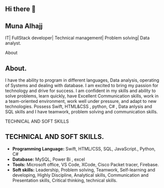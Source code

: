 ## Hi there 👋

## Muna Alhajj

IT| FullStack developer| Technical management| Problem solving| Data analyst.

<summary>About</summary>

## **About.**

I have the ability to program in different languages, Data analysis, operating of Systems and dealing with database.  I am excited to bring my passion for technology and drive for success. I am confident in my skills and ability to solve problems, learn quickly, have Excellent Communication skills, work in a team-oriented environment, work well under pressure, and adapt to new technologies. Possess Swift, HTML&CSS , python, C# , Data anlysis and SQL skills and I have teamwork, problem solving and communication skills.


<summary>TECHNICAL AND SOFT SKILLS</summary>

## **TECHNICAL AND SOFT SKILLS.**

* **Programming Language:** Swift, HTML/CSS, SQL, JavaScript., Python, C#
* **Database:** MySQL, Power Bi , excel
* **Tools:** Microsoft office, VS Code, XCode, Cisco Packet tracer, Firebase.
* **Soft skills:** Leadership, Problem solving, Teamwork, Self-learning and developing, Highly Discipline, Analytical skills, Communication and Presentation skills, Critical thinking, technical skills.

